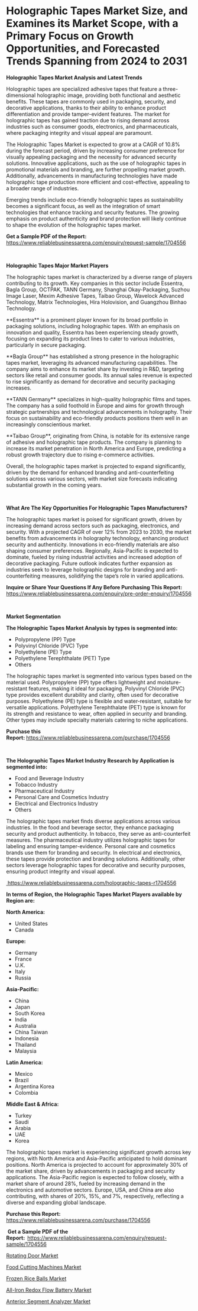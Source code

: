 <p><h1>Holographic Tapes Market Size, and Examines its Market Scope, with a Primary Focus on Growth Opportunities, and Forecasted Trends Spanning from 2024 to 2031</h1></p><p><strong>Holographic Tapes Market Analysis and Latest Trends</strong></p>
<p><p>Holographic tapes are specialized adhesive tapes that feature a three-dimensional holographic image, providing both functional and aesthetic benefits. These tapes are commonly used in packaging, security, and decorative applications, thanks to their ability to enhance product differentiation and provide tamper-evident features. The market for holographic tapes has gained traction due to rising demand across industries such as consumer goods, electronics, and pharmaceuticals, where packaging integrity and visual appeal are paramount.</p><p>The Holographic Tapes Market is expected to grow at a CAGR of 10.8% during the forecast period, driven by increasing consumer preference for visually appealing packaging and the necessity for advanced security solutions. Innovative applications, such as the use of holographic tapes in promotional materials and branding, are further propelling market growth. Additionally, advancements in manufacturing technologies have made holographic tape production more efficient and cost-effective, appealing to a broader range of industries. </p><p>Emerging trends include eco-friendly holographic tapes as sustainability becomes a significant focus, as well as the integration of smart technologies that enhance tracking and security features. The growing emphasis on product authenticity and brand protection will likely continue to shape the evolution of the holographic tapes market.</p></p>
<p><strong>Get a Sample PDF of the Report:&nbsp;</strong> <a href="https://www.reliablebusinessarena.com/enquiry/request-sample/1704556?utm_campaign=1685&utm_medium=2&utm_source=Github&utm_content=ia&utm_term=21102024&utm_id=holographic-tapes">https://www.reliablebusinessarena.com/enquiry/request-sample/1704556</a></p>
<p>&nbsp;</p>
<p><strong>Holographic Tapes Major Market Players</strong></p>
<p><p>The holographic tapes market is characterized by a diverse range of players contributing to its growth. Key companies in this sector include Essentra, Bagla Group, OCTPAK, TANN Germany, Shanghai Okay-Packaging, Suzhou Image Laser, Mexim Adhesive Tapes, Taibao Group, Wavelock Advanced Technology, Matrix Technologies, Hira Holovision, and Guangzhou Binhao Technology.</p><p>**Essentra** is a prominent player known for its broad portfolio in packaging solutions, including holographic tapes. With an emphasis on innovation and quality, Essentra has been experiencing steady growth, focusing on expanding its product lines to cater to various industries, particularly in secure packaging.</p><p>**Bagla Group** has established a strong presence in the holographic tapes market, leveraging its advanced manufacturing capabilities. The company aims to enhance its market share by investing in R&D, targeting sectors like retail and consumer goods. Its annual sales revenue is expected to rise significantly as demand for decorative and security packaging increases.</p><p>**TANN Germany** specializes in high-quality holographic films and tapes. The company has a solid foothold in Europe and aims for growth through strategic partnerships and technological advancements in holography. Their focus on sustainability and eco-friendly products positions them well in an increasingly conscientious market.</p><p>**Taibao Group**, originating from China, is notable for its extensive range of adhesive and holographic tape products. The company is planning to increase its market penetration in North America and Europe, predicting a robust growth trajectory due to rising e-commerce activities.</p><p>Overall, the holographic tapes market is projected to expand significantly, driven by the demand for enhanced branding and anti-counterfeiting solutions across various sectors, with market size forecasts indicating substantial growth in the coming years.</p></p>
<p>&nbsp;</p>
<p><strong>What Are The Key Opportunities For Holographic Tapes Manufacturers?</strong></p>
<p><p>The holographic tapes market is poised for significant growth, driven by increasing demand across sectors such as packaging, electronics, and security. With a projected CAGR of over 12% from 2023 to 2030, the market benefits from advancements in holography technology, enhancing product security and authenticity. Innovations in eco-friendly materials are also shaping consumer preferences. Regionally, Asia-Pacific is expected to dominate, fueled by rising industrial activities and increased adoption of decorative packaging. Future outlook indicates further expansion as industries seek to leverage holographic designs for branding and anti-counterfeiting measures, solidifying the tape’s role in varied applications.</p></p>
<p><strong>Inquire or Share Your Questions If Any Before Purchasing This Report:</strong> <a href="https://www.reliablebusinessarena.com/enquiry/pre-order-enquiry/1704556?utm_campaign=1685&utm_medium=2&utm_source=Github&utm_content=ia&utm_term=21102024&utm_id=holographic-tapes">https://www.reliablebusinessarena.com/enquiry/pre-order-enquiry/1704556</a></p>
<p>&nbsp;</p>
<p><strong>Market Segmentation</strong></p>
<p><strong>The Holographic Tapes Market Analysis by types is segmented into:</strong></p>
<p><ul><li>Polypropylene (PP) Type</li><li>Polyvinyl Chloride (PVC) Type</li><li>Polyethylene (PE) Type</li><li>Polyethylene Terephthalate (PET) Type</li><li>Others</li></ul></p>
<p><p>The holographic tapes market is segmented into various types based on the material used. Polypropylene (PP) type offers lightweight and moisture-resistant features, making it ideal for packaging. Polyvinyl Chloride (PVC) type provides excellent durability and clarity, often used for decorative purposes. Polyethylene (PE) type is flexible and water-resistant, suitable for versatile applications. Polyethylene Terephthalate (PET) type is known for its strength and resistance to wear, often applied in security and branding. Other types may include specialty materials catering to niche applications.</p></p>
<p><strong>Purchase this Report:&nbsp;</strong><a href="https://www.reliablebusinessarena.com/purchase/1704556?utm_campaign=1685&utm_medium=2&utm_source=Github&utm_content=ia&utm_term=21102024&utm_id=holographic-tapes">https://www.reliablebusinessarena.com/purchase/1704556</a></p>
<p>&nbsp;</p>
<p><strong>The Holographic Tapes Market Industry Research by Application is segmented into:</strong></p>
<p><ul><li>Food and Beverage Industry</li><li>Tobacco Industry</li><li>Pharmaceutical Industry</li><li>Personal Care and Cosmetics Industry</li><li>Electrical and Electronics Industry</li><li>Others</li></ul></p>
<p><p>The holographic tapes market finds diverse applications across various industries. In the food and beverage sector, they enhance packaging security and product authenticity. In tobacco, they serve as anti-counterfeit measures. The pharmaceutical industry utilizes holographic tapes for labeling and ensuring tamper-evidence. Personal care and cosmetics brands use them for branding and security. In electrical and electronics, these tapes provide protection and branding solutions. Additionally, other sectors leverage holographic tapes for decorative and security purposes, ensuring product integrity and visual appeal.</p></p>
<p><a href="https://www.reliablebusinessarena.com/holographic-tapes-r1704556?utm_campaign=1685&utm_medium=2&utm_source=Github&utm_content=ia&utm_term=21102024&utm_id=holographic-tapes">&nbsp;https://www.reliablebusinessarena.com/holographic-tapes-r1704556</a></p>
<p><strong>In terms of Region, the Holographic Tapes Market Players available by Region are:</strong></p>
<p>
    <p> <strong> North America: </strong>
        <ul>
            <li>United States</li>
            <li>Canada</li>
        </ul>
        </p> 
    <p> <strong> Europe: </strong>
        <ul>
            <li>Germany</li>
            <li>France</li>
            <li>U.K.</li>
            <li>Italy</li>
            <li>Russia</li>
        </ul>
        </p> 
    <p> <strong> Asia-Pacific: </strong>
        <ul>
            <li>China</li>
            <li>Japan</li>
            <li>South Korea</li>
            <li>India</li>
            <li>Australia</li>
            <li>China Taiwan</li>
            <li>Indonesia</li>
            <li>Thailand</li>
            <li>Malaysia</li>
        </ul>
        </p> 
    <p> <strong> Latin America: </strong>
        <ul>
            <li>Mexico</li>
            <li>Brazil</li>
            <li>Argentina Korea</li>
            <li>Colombia</li>
        </ul>
        </p> 
    <p> <strong> Middle East & Africa: </strong>
        <ul>
            <li>Turkey</li>
            <li>Saudi</li>
            <li>Arabia</li>
            <li>UAE</li>
            <li>Korea</li>
        </ul>
    </p>
    </p>
<p><p>The holographic tapes market is experiencing significant growth across key regions, with North America and Asia-Pacific anticipated to hold dominant positions. North America is projected to account for approximately 30% of the market share, driven by advancements in packaging and security applications. The Asia-Pacific region is expected to follow closely, with a market share of around 28%, fueled by increasing demand in the electronics and automotive sectors. Europe, USA, and China are also contributing, with shares of 20%, 15%, and 7%, respectively, reflecting a diverse and expanding global landscape.</p></p>
<p><strong>Purchase this Report: </strong><a href="https://www.reliablebusinessarena.com/purchase/1704556?utm_campaign=1685&utm_medium=2&utm_source=Github&utm_content=ia&utm_term=21102024&utm_id=holographic-tapes">https://www.reliablebusinessarena.com/purchase/1704556</a></p>
<p>&nbsp;<strong>Get a Sample PDF of the Report:&nbsp;&nbsp;</strong><a href="https://www.reliablebusinessarena.com/enquiry/request-sample/1704556?utm_campaign=1685&utm_medium=2&utm_source=Github&utm_content=ia&utm_term=21102024&utm_id=holographic-tapes">https://www.reliablebusinessarena.com/enquiry/request-sample/1704556</a></p>
<p><strong></strong></p>
<p><p><a href="https://www.linkedin.com/pulse/future-trends-global-rotating-door-market-insights-analysis-cngge?utm_campaign=1685&utm_medium=2&utm_source=Github&utm_content=ia&utm_term=21102024&utm_id=holographic-tapes">Rotating Door Market</a></p><p><a href="https://www.linkedin.com/pulse/regulatory-landscape-its-influence-global-food-cutting-machines-k39ie?utm_campaign=1685&utm_medium=2&utm_source=Github&utm_content=ia&utm_term=21102024&utm_id=holographic-tapes">Food Cutting Machines Market</a></p><p><a href="https://www.linkedin.com/pulse/pioneering-growth-analyzing-global-frozen-rice-balls-1lw2e?utm_campaign=1685&utm_medium=2&utm_source=Github&utm_content=ia&utm_term=21102024&utm_id=holographic-tapes">Frozen Rice Balls Market</a></p><p><a href="https://github.com/MarilynDouglas476/Market-Research-Report-List-1/blob/main/all-iron-redox-flow-battery-market.md?utm_campaign=1685&utm_medium=2&utm_source=Github&utm_content=ia&utm_term=21102024&utm_id=holographic-tapes">All-Iron Redox Flow Battery Market</a></p><p><a href="https://www.linkedin.com/pulse/booming-anterior-segment-analyzer-market-sector-analysis-sscee?utm_campaign=1685&utm_medium=2&utm_source=Github&utm_content=ia&utm_term=21102024&utm_id=holographic-tapes">Anterior Segment Analyzer Market</a></p></p>